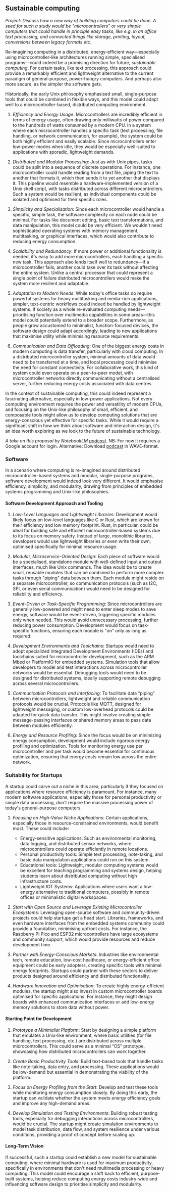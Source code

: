 
## Sustainable computing

*Project: Discuss how a new way of building computers could be done. A seed for such a
study would be "microcontrollers" or very simple computers that could handle in principle
easy tasks, like e.g. in an office text processing, and connected things like storage,
printing, layout, conversions between legacy formats etc.*

Re-imagining computing in a distributed, energy-efficient way—especially using microcontroller-like
architectures running simple, specialised programs—could indeed be a promising direction for future,
*sustainable computing*. For certain tasks, like text processing, this approach could provide a
remarkably efficient and lightweight alternative to the current paradigm of general-purpose,
power-hungry computers. And perhaps also more secure, as the simpler the software gets.

Historically, the early Unix philosophy emphasised small, single-purpose tools that
could be combined in flexible ways, and this model could adapt well to a microcontroller-based,
distributed computing environment.

1. *Efficiency and Energy Usage*: Microcontrollers are incredibly efficient in terms of energy usage,
   often drawing only milliwatts of power compared to the hundreds of watts consumed by a modern CPU.
   In a system where each microcontroller handles a specific task (text processing, file handling,
   or network communication, for example), the system could be both highly efficient and easily
   scalable. Since microcontrollers enter low-power modes when idle, they would be especially
   well-suited to applications with sporadic, lightweight demands.

2. *Distributed and Modular Processing*: Just as with Unix pipes, tasks could be split into a sequence
   of discrete operations. For instance, one microcontroller could handle reading from a text file,
   piping the text to another that formats it, which then sends it to yet another that displays it.
   This pipeline would resemble a hardware-implemented version of a Unix shell script, with tasks
   distributed across different microcontrollers. Such a system would be resilient, as individual
   components could be isolated and optimised for their specific roles.

3. *Simplicity and Specialisation*: Since each microcontroller would handle a specific, simple task,
   the software complexity on each node could be minimal. For tasks like document editing, basic
   text transformations, and data manipulation, this model could be very efficient. We wouldn't
   need sophisticated operating systems with memory management, multitasking, or graphical interfaces,
   which would also contribute to reducing energy consumption.

4. *Scalability and Redundancy*: If more power or additional functionality is needed, it's easy to
   add more microcontrollers, each handling a specific new task. This approach also lends itself
   well to redundancy—if a microcontroller fails, another could take over its task without affecting
   the entire system. Unlike a central processor that could represent a single point of failure
    distributed microcontrollers would make the system more resilient and adaptable.

5. *Adaptation to Modern Needs*: While today's office tasks do require powerful systems for heavy
   multitasking and media-rich applications, simpler, text-centric workflows could indeed be handled
   by lightweight systems. If society as a whole re-evaluated computing needs—prioritising function
   over multimedia capabilities in some areas—this model could potentially extend to a broader scope.
   Furthermore, as people grow accustomed to minimalist, function-focused devices, the software
   design could adapt accordingly, leading to new applications that maximise utility while minimising
   resource requirements.

6. *Communication and Data Offloading*: One of the biggest energy costs in modern computing is data
   transfer, particularly with cloud computing. In a distributed microcontroller system, minimal
   amounts of data would need to be transferred at a time, and local processing could minimise the
   need for constant connectivity. For collaborative work, this kind of system could even operate
   on a peer-to-peer model, with microcontroller networks directly communicating without a centralised
   server, further reducing energy costs associated with data centres.

In the context of sustainable computing, this could indeed represent a fascinating alternative,
especially in low-power applications. Not every computing environment requires the power and
versatility of modern CPUs, and focusing on the Unix-like philosophy of small, efficient, and
composable tools might allow us to develop computing solutions that are energy-conscious yet
effective for specific tasks. While it would require a significant shift in how we think about
software and interaction design, it's an idea worth exploring as we look to the future of
sustainable technology.

*A take on this proposal by NotebookLM [podcast](https://notebooklm.google.com/notebook/db5bc674-0cb1-4dbf-8c26-328fdee0501a/audio).*
NB: For now it requires a Google account for login.
Alternative: Download [podcast](SUSTAIN.wav) in WAVE-format.



### Software

In a scenario where computing is re-imagined around distributed microcontroller-based systems and modular,
single-purpose programs, software development would indeed look very different. It would emphasise
efficiency, simplicity, and modularity, drawing from principles of embedded systems programming and
Unix-like philosophies.

#### Software Development Approach and Tooling

1. *Low-Level Languages and Lightweight Libraries*: Development would likely focus on low-level
   languages like C or Rust, which are known for their efficiency and low memory footprint.
   Rust, in particular, could be ideal for building safe and efficient microcontroller-based
   systems due to its focus on memory safety. Instead of large, monolithic libraries, developers
   would use lightweight libraries or even write their own, optimised specifically for minimal
   resource usage.

2. *Modular, Microservice-Oriented Design*: Each piece of software would be a specialised, standalone
   module with well-defined input and output interfaces, much like Unix commands. The idea would be
   to create small, reusable modules that can be combined to perform more complex tasks through "piping"
   data between them. Each module might reside on a separate microcontroller, so communication protocols
   (such as I2C, SPI, or even serial communication) would need to be designed for reliability and efficiency.

3. *Event-Driven or Task-Specific Programming*: Since microcontrollers are generally low-powered and
   might need to enter sleep modes to save energy, software would be event-driven, triggering specific
   modules only when needed. This would avoid unnecessary processing, further reducing power consumption.
   Development would focus on task-specific functions, ensuring each module is "on" only as long as required.

4. *Development Environments and Toolchains*: Startups would need to adopt specialized Integrated Development
   Environments (IDEs) and toolchains suited for microcontroller development, such as the ARM Mbed or
   PlatformIO for embedded systems. Simulation tools that allow developers to model and test interactions
   across microcontroller networks would be essential. Debugging tools would need to be designed for
   distributed systems, ideally supporting remote debugging across several microcontrollers.

5. *Communication Protocols and Interfacing*: To facilitate data “piping” between microcontrollers, lightweight
   and reliable communication protocols would be crucial. Protocols like MQTT, designed for lightweight
   messaging, or custom low-overhead protocols could be adapted for quick data transfer. This might involve
   creating simple message-passing interfaces or shared memory areas to pass data between modules efficiently.

6. *Energy and Resource Profiling*: Since the focus would be on minimizing energy consumption, development
   would include rigorous energy profiling and optimization. Tools for monitoring energy use per microcontroller
   and per task would become essential for continuous optimization, ensuring that energy costs remain low
   across the entire network.


### Suitability for Startups

A startup could carve out a niche in this area, particularly if they focused on applications where
resource efficiency is paramount. For instance, many modern software applications, especially those for personal
productivity or simple data processing, don't require the massive processing power of today's general-purpose
computers.

1. *Focusing on High-Value Niche Applications*: Certain applications, especially those in resource-constrained
   environments, would benefit most. These could include:
   - Energy-sensitive applications: Such as environmental monitoring, data logging, and distributed sensor
     networks, where microcontrollers could operate efficiently in remote locations.
   - Personal productivity tools: Simple text processing, note-taking, and basic data manipulation applications
     could run on this system.
   - Educational tools: Lightweight, modular computing systems would be excellent for teaching programming
     and systems design, helping students learn about distributed computing without high infrastructure costs.
   - Lightweight IOT Systems: Applications where users want a low-energy alternative to traditional computers,
     possibly in remote offices or minimalistic digital workspaces.

2. *Start with Open Source and Leverage Existing Microcontroller Ecosystems*: Leveraging open-source software
   and community-driven projects could help startups get a head start. Libraries, frameworks, and even hardware
   interfaces from the embedded systems community could provide a foundation, minimising upfront costs.
   For instance, the Raspberry Pi Pico and ESP32 microcontrollers have large ecosystems and community support,
   which would provide resources and reduce development time.

3. *Partner with Energy-Conscious Markets*: Industries like environmental tech, remote education, low-cost
   healthcare, or energy-efficient office equipment could be early adopters, creating specific tools with
   minimal energy footprints. Startups could partner with these sectors to deliver products designed around
   efficiency and distributed functionality.

4. *Hardware Innovation and Optimisation*: To create highly energy-efficient modules, the startup might also
   invest in custom microcontroller boards optimised for specific applications. For instance, they might
   design boards with enhanced communication interfaces or add low-energy memory solutions to store data
   without power.


#### Starting Point for Development

1. *Prototype a Minimalist Platform*: Start by designing a simple platform that emulates a Unix-like environment,
   where basic utilities (for file handling, text processing, etc.) are distributed across multiple microcontrollers.
   This could serve as a minimal “OS” prototype, showcasing how distributed microcontrollers can work together.

2. *Create Basic Productivity Tools*: Build text-based tools that handle tasks like note-taking, data entry, and
   processing. These applications would be low-demand but essential in demonstrating the viability of the platform.

3. *Focus on Energy Profiling from the Start*: Develop and test these tools while monitoring energy consumption
   closely. By doing this early, the startup can validate whether the system meets energy efficiency goals and
   improve any high-demand areas.

4. *Develop Simulation and Testing Environments*: Building robust testing tools, especially for debugging interactions
   across microcontrollers, would be crucial. The startup might create simulation environments to model task
   distribution, data flow, and system resilience under various conditions, providing a proof of concept before scaling up.


#### Long-Term Vision

If successful, such a startup could establish a new model for sustainable computing,
where minimal hardware is used for maximum productivity, specifically in environments
that don't need multimedia processing or heavy computing. This model could encourage a
shift back to efficient, purpose-built systems, helping reduce computing energy costs
industry-wide and influencing software design to prioritise simplicity and modularity.

